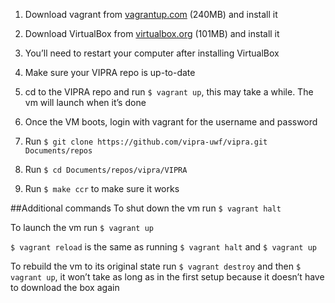 ﻿1. Download vagrant from [vagrantup.com](https://www.vagrantup.com/downloads.html) (240MB) and install it


2. Download VirtualBox from [virtualbox.org](https://www.virtualbox.org/wiki/Downloads) (101MB) and install it


3. You’ll need to restart your computer after installing VirtualBox


4. Make sure your VIPRA repo is up-to-date


5. cd to the VIPRA repo and run `$ vagrant up`, this may take a while.  The vm will launch when it’s done


6. Once the VM boots, login with vagrant for the username and password


7. Run `$ git clone https://github.com/vipra-uwf/vipra.git Documents/repos`


8. Run `$ cd Documents/repos/vipra/VIPRA`


9. Run `$ make ccr` to make sure it works




##Additional commands
To shut down the vm run `$ vagrant halt`


To launch the vm run `$ vagrant up`


`$ vagrant reload` is the same as running `$ vagrant halt` and `$ vagrant up`


To rebuild the vm to its original state run `$ vagrant destroy` and then `$ vagrant up`, it won’t take as long as in the first setup because it doesn’t have to download the box again